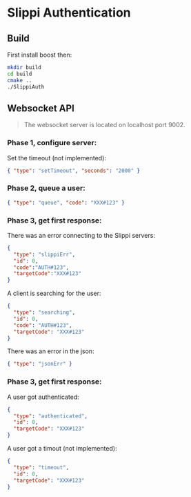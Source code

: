 # Slippi Authentication

## Build

First install boost then:

```bash
mkdir build
cd build
cmake ..
./SlippiAuth
```

## Websocket API

> The websocket server is located on localhost port 9002.

### Phase 1, configure server:

Set the timeout (not implemented):
```json
{ "type": "setTimeout", "seconds": "2000" }
```

### Phase 2, queue a user:

```json
{ "type": "queue", "code": "XXX#123" }
```

### Phase 3, get first response:

There was an error connecting to the Slippi servers:
```json
{
  "type": "slippiErr",
  "id": 0,
  "code":"AUTH#123",
  "targetCode":"XXX#123"
}
```

A client is searching for the user:
```json
{
  "type": "searching",
  "id": 0,
  "code": "AUTH#123",
  "targetCode": "XXX#123"
}
```

There was an error in the json:
```json
{ "type": "jsonErr" }
```

### Phase 3, get first response:

A user got authenticated:
```json
{
  "type": "authenticated",
  "id": 0,
  "targetCode": "XXX#123"
}
```

A user got a timout (not implemented):
```json
{
  "type": "timeout",
  "id": 0,
  "targetCode": "XXX#123"
}
```
